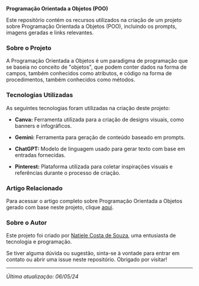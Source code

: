 
**Programação Orientada a Objetos (POO)**

Este repositório contém os recursos utilizados na criação de um projeto sobre Programação Orientada a Objetos (POO), incluindo os prompts, imagens geradas e links relevantes.

### Sobre o Projeto

A Programação Orientada a Objetos é um paradigma de programação que se baseia no conceito de "objetos", que podem conter dados na forma de campos, também conhecidos como atributos, e código na forma de procedimentos, também conhecidos como métodos.

### Tecnologias Utilizadas

As seguintes tecnologias foram utilizadas na criação deste projeto:

- **Canva:** Ferramenta utilizada para a criação de designs visuais, como banners e infográficos.

- **Gemini:** Ferramenta para geração de conteúdo baseado em prompts.

- **ChatGPT:** Modelo de linguagem usado para gerar texto com base em entradas fornecidas.

- **Pinterest:** Plataforma utilizada para coletar inspirações visuais e referências durante o processo de criação.


### Artigo Relacionado

Para acessar o artigo completo sobre Programação Orientada a Objetos gerado com base neste projeto, clique [aqui](#link_para_o_artigo).

### Sobre o Autor

Este projeto foi criado por [Natiele Costa de Souza](www.linkedin.com/in/natiele-costa-7118351a1), uma entusiasta de tecnologia e programação.

Se tiver alguma dúvida ou sugestão, sinta-se à vontade para entrar em contato ou abrir uma issue neste repositório. Obrigado por visitar!

---
*Última atualização: 06/05/24*

